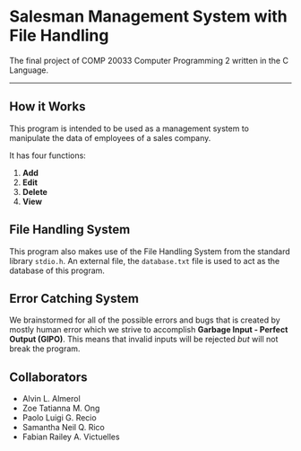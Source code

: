 # Salesman Management System with File Handling

The final project of COMP 20033 Computer Programming 2 written in the C Language.

---

## How it Works
This program is intended to be used as a management system to manipulate the data of employees of a sales company.

It has four functions:
1. **Add**
2. **Edit**
3. **Delete**
4. **View**

## File Handling System
This program also makes use of the File Handling System from the standard library `stdio.h`. An external file, the `database.txt` file is used to act as the database of this program.

## Error Catching System
We brainstormed for all of the possible errors and bugs that is created by mostly human error which we strive to accomplish **Garbage Input - Perfect Output (GIPO)**. This means that invalid inputs will be rejected *but* will not break the program.

## Collaborators
- Alvin L. Almerol
- Zoe Tatianna M. Ong
- Paolo Luigi G. Recio
- Samantha Neil Q. Rico
- Fabian Railey A. Victuelles